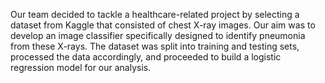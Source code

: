 Our team decided to tackle a healthcare-related project by selecting a dataset from Kaggle that consisted of chest X-ray images. Our aim was to develop an image classifier specifically designed to identify pneumonia from these X-rays. The dataset was split into training and testing sets, processed the data accordingly, and proceeded to build a logistic regression model for our analysis.